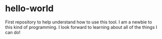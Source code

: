 # hello-world
First repository to help understand how to use this tool.
I am a newbie to this kind of programming. I look forward to learning about all of the things I can do!

